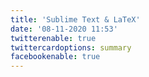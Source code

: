 ```yaml
---
title: 'Sublime Text & LaTeX'
date: '08-11-2020 11:53'
twitterenable: true
twittercardoptions: summary
facebookenable: true
---
```


